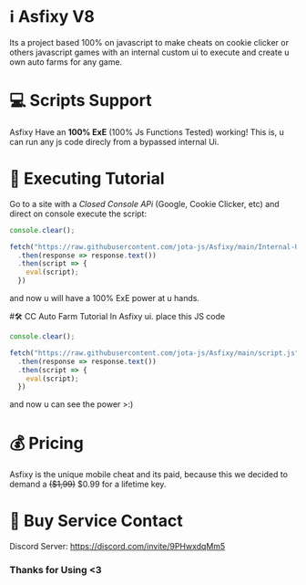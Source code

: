# ℹ️ Asfixy V8
Its a project based 100% on javascript to make cheats on cookie clicker or others javascript games with an internal custom ui to execute and create u own auto farms for any game.

# 💻 Scripts Support
Asfixy Have an **__100% ExE__** (100% Js Functions Tested) working! This is, u can run any js code direcly from a bypassed internal Ui.

# 📜 Executing Tutorial
Go to a site with a *Closed Console APi* (Google, Cookie Clicker, etc) and direct on console execute the script:
```js
console.clear();

fetch("https://raw.githubusercontent.com/jota-js/Asfixy/main/Internal-Ui")
  .then(response => response.text())
  .then(script => {
    eval(script);
  })
```

and now u will have a 100% ExE power at u hands.

#🛠️ CC Auto Farm Tutorial
In Asfixy ui. place this JS code
```js
console.clear();

fetch("https://raw.githubusercontent.com/jota-js/Asfixy/main/script.js")
  .then(response => response.text())
  .then(script => {
    eval(script);
  })
```

and now u can see the power >:)

# 💰 Pricing
Asfixy is the unique mobile cheat and its paid, because this we decided to demand a ~~($1,99)~~ $0.99 for a lifetime key.

# 📱 Buy Service Contact 
Discord Server: https://discord.com/invite/9PHwxdqMm5

### Thanks for Using <3
